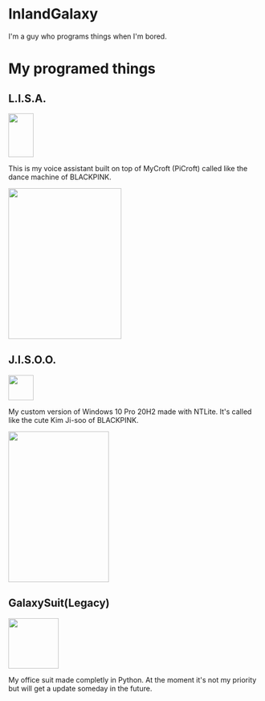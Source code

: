 # InlandGalaxy

I'm a guy who programs things when I'm bored.

# My programed things
## L.I.S.A.
<img src="https://user-images.githubusercontent.com/65157905/113275663-4bae2b80-92df-11eb-9a1a-1d8d918dd51a.png" width="50" height="87,5"> 

This is my voice assistant built on top of MyCroft (PiCroft) called like the dance machine of BLACKPINK.

<img src="https://user-images.githubusercontent.com/65157905/114158631-32336200-9925-11eb-88e6-8acc26904895.jpg" width="225" height="300">

## J.I.S.O.O.
<img src="https://user-images.githubusercontent.com/65157905/113872563-46a41d00-97b4-11eb-959d-00f8c5e717d1.png" width="50" height="50"> 

My custom version of Windows 10 Pro 20H2 made with NTLite. It's called like the cute Kim Ji-soo of BLACKPINK.

<img src="https://user-images.githubusercontent.com/65157905/114159586-3b70fe80-9926-11eb-91db-db7f9b295ed7.jpg" width="200" height="300">

## GalaxySuit(Legacy)
<img src="https://user-images.githubusercontent.com/65157905/114159899-960a5a80-9926-11eb-80c6-ff0a0061435d.png" width="100" height="100">

My office suit made completly in Python. At the moment it's not my priority but will get a update someday in the future.
